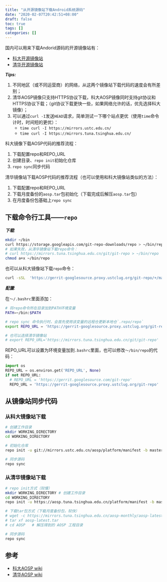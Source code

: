```yaml
---
title: "从开源镜像站下载Android系统源码"
date: "2020-02-07T20:42:51+08:00"
draft: false
toc: true
tags: []
categories: []
---
```


国内可以用来下载Andorid源码的开源镜像站有：

* [科大开源镜像站](https://mirrors.ustc.edu.cn/)
* [清华开源镜像站](https://mirrors.tuna.tsinghua.edu.cn/)

***Tips:***

1. 不同地区（或不同运营商）的网络，从这两个镜像站下载代码的速度会有所差别；
2. 清华AOSP镜像只支持HTTPS协议下载，科大AOSP镜像同时支持git协议和HTTPS协议下载；（git协议下载更快一些，如果网络允许的话，优先选择科大镜像）；
3. 可以通过`curl -I`发送`HEAD`请求，简单测试一下哪个站点更优（使用`time`命令计时，时间短的更优）：
    * `time curl -I https://mirrors.ustc.edu.cn/`
    * `time curl -I https://mirrors.tuna.tsinghua.edu.cn/`

科大镜像下载AOSP代码的推荐流程：

1. 下载配置repo和REPO_URL
2. 创建目录、`repo init`初始化仓库
3. `repo sync`同步代码

清华镜像站下载AOSP代码的推荐流程（也可以使用和科大镜像站类似的方法）：

1. 下载配置repo和REPO_URL
2. 下载月度备份的`aosp.tar`包初始化（下载完成后解压`aosp.tar`包）
3. 在月度备份包基础上`repo sync`

## 下载命令行工具——`repo`

***下载***:

```bash
mkdir ~/bin
curl https://storage.googleapis.com/git-repo-downloads/repo > ~/bin/repo
# 如果失败，从清华镜像站下载repo命令：
# curl https://mirrors.tuna.tsinghua.edu.cn/git/git-repo > ~/bin/repo
chmod a+x ~/bin/repo
```

也可以从科大镜像站下载`repo`命令：

```bash
curl -sSL  'https://gerrit-googlesource.proxy.ustclug.org/git-repo/+/master/repo?format=TEXT' |base64 -d > ~/bin/repo
```

***配置***:

在`～/.bashrc`里面添加：

```bash
# 将repo命令所在目录加到PATH环境变量
PATH=~/bin:$PATH

# repo sync 命令执行时，会首先使用该变量的远程仓更新本地仓`.repo/repo`
export REPO_URL = 'https://gerrit-googlesource.proxy.ustclug.org/git-repo'

# 也可以选择清华镜像站
# export REPO_URL='https://mirrors.tuna.tsinghua.edu.cn/git/git-repo'
```

REPO_URL可以设置为环境变量加到`.bashrc`里面，也可以修改`～/bin/repo`的代码：

```python
import os
REPO_URL = os.environ.get('REPO_URL', None)
if not REPO_URL:
  # REPO_URL = 'https://gerrit.googlesource.com/git-repo'
  REPO_URL = 'https://gerrit-googlesource.proxy.ustclug.org/git-repo'
```

## 从镜像站同步代码

### 从科大镜像站下载

```bash
# 创建工作目录
mkdir WORKING_DIRECTORY
cd WORKING_DIRECTORY

# 初始化仓库
repo init -u git://mirrors.ustc.edu.cn/aosp/platform/manifest -b master

# 同步源码
repo sync
```

### 从清华镜像站下载

```bash
# repo init方式（较慢）
mkdir WORKING_DIRECTORY # 创建工作目录
cd WORKING_DIRECTORY
repo init -u https://aosp.tuna.tsinghua.edu.cn/platform/manifest -b master # 初始化仓库

# 下载tar包方式（下载月度备份包，较快）
# wget -c https://mirrors.tuna.tsinghua.edu.cn/aosp-monthly/aosp-latest.tar # 下载初始化包
# tar xf aosp-latest.tar
# cd AOSP   # 解压得到的 AOSP 工程目录

# 同步源码
repo sync
```

## 参考

* [科大AOSP wiki](https://lug.ustc.edu.cn/wiki/mirrors/help/aosp)
* [清华AOSP wiki](https://mirrors.tuna.tsinghua.edu.cn/help/AOSP/)
